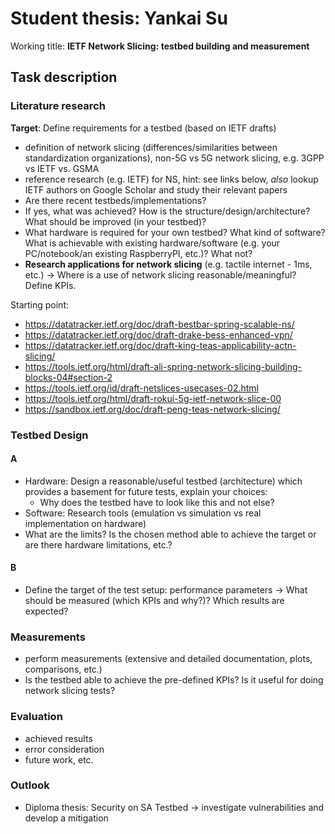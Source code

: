 
# Student thesis: Yankai Su

Working title: **IETF Network Slicing: testbed building and measurement**

## Task description

### Literature research
**Target**: Define requirements for a testbed (based on IETF drafts)
- definition of network slicing (differences/similarities between standardization organizations), non-5G vs 5G network slicing, e.g. 3GPP vs IETF vs. GSMA
- reference research (e.g. IETF) for NS, hint: see links below, _also_ lookup IETF authors on Google Scholar and study their relevant papers
- Are there recent testbeds/implementations?
- If yes, what was achieved? How is the structure/design/architecture? What should be improved (in your testbed)?
- What hardware is required for your own testbed? What kind of software? What is achievable with existing hardware/software (e.g. your PC/notebook/an existing RaspberryPI, etc.)? What not?
- **Research applications for network slicing** (e.g. tactile internet - 1ms, etc.) -> Where is a use of network slicing reasonable/meaningful? Define KPIs.

Starting point:
- https://datatracker.ietf.org/doc/draft-bestbar-spring-scalable-ns/
- https://datatracker.ietf.org/doc/draft-drake-bess-enhanced-vpn/
- https://datatracker.ietf.org/doc/draft-king-teas-applicability-actn-slicing/
- https://tools.ietf.org/html/draft-ali-spring-network-slicing-building-blocks-04#section-2
- https://tools.ietf.org/id/draft-netslices-usecases-02.html
- https://tools.ietf.org/html/draft-rokui-5g-ietf-network-slice-00
- https://sandbox.ietf.org/doc/draft-peng-teas-network-slicing/


### Testbed Design
#### A	
- Hardware: Design a reasonable/useful testbed (architecture) which provides a basement for future tests, explain your choices:
    - Why does the testbed have to look like this and not else?
- Software: Research tools (emulation vs simulation vs real implementation on hardware)
- What are the limits? Is the chosen method able to achieve the target or are there hardware limitations, etc.?
#### B
- Define the target of the test setup: performance parameters -> What should be measured (which KPIs and why?)? Which results are expected?

### Measurements
- perform measurements (extensive and detailed documentation, plots, comparisons, etc.)
- Is the testbed able to achieve the pre-defined KPIs? Is it useful for doing network slicing tests?

### Evaluation
- achieved results
- error consideration
- future work, etc.

### Outlook
- Diploma thesis: Security on SA Testbed -> investigate vulnerabilities and develop a mitigation
